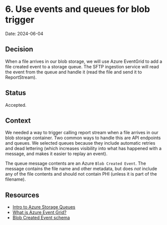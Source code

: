# 6. Use events and queues for blob trigger

Date: 2024-06-04

## Decision

When a file arrives in our blob storage, we will use Azure EventGrid to add a file created event to a storage queue.
The SFTP ingestion service will read the event from the queue and handle it (read the file and send it to ReportStream).

## Status

Accepted.

## Context

We needed a way to trigger calling report stream when a file arrives in our blob storage container. Two common ways to
handle this are API endpoints and queues. We selected queues because they include automatic retries and dead lettering
(which increases visibility into what has happened with a message, and makes it easier to replay an event).

The queue message contents are an Azure `Blob Created Event`. The message contains the file name and other metadata,
but does _not_ include any of the file contents and should not contain PHI (unless it is part of the filename).

## Resources
- [Intro to Azure Storage Queues](https://learn.microsoft.com/en-us/azure/storage/queues/storage-queues-introduction)
- [What is Azure Event Grid?](https://learn.microsoft.com/en-us/azure/event-grid/overview)
- [Blob Created Event schema](https://learn.microsoft.com/en-us/azure/event-grid/event-schema-blob-storage?toc=%2Fazure%2Fstorage%2Fblobs%2Ftoc.json&tabs=cloud-event-schema#microsoftstorageblobcreated-event)

